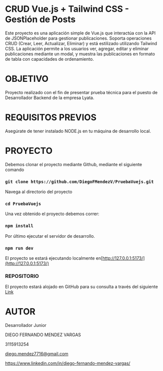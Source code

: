 # CRUD Vue.js + Tailwind CSS - Gestión de Posts

Este proyecto es una aplicación simple de Vue.js que interactúa con la API de JSONPlaceholder para gestionar publicaciones. Soporta operaciones CRUD (Crear, Leer, Actualizar, Eliminar) y está estilizado utilizando Tailwind CSS. La aplicación permite a los usuarios ver, agregar, editar y eliminar publicaciones mediante un modal, y muestra las publicaciones en formato de tabla con capacidades de ordenamiento.

# OBJETIVO

Proyecto realizado con el fin de presentar prueba técnica para el puesto de Desarrollador Backend de la empresa Lyata.

# REQUISITOS PREVIOS

Asegúrate de tener instalado NODE.js en tu máquina de desarrollo local.

# PROYECTO

Debemos clonar el proyecto mediante Github, mediante el siguiente comando

### `git clone https://github.com/DiegoFMendezV/PruebaVuejs.git`

Navega al directorio del proyecto

### `cd PruebaVuejs`

Una vez obtenido el proyecto debemos correr:

### `npm install`

Por último ejecutar el servidor de desarrollo.

### `npm run dev`

El proyecto se estará ejecutando localmente en[http://127.0.0.1:5173/](http://127.0.0.1:5173/)

### REPOSITORIO

El proyecto estará alojado en GitHub para su consulta a través del siguiente [Link](https://github.com/DiegoFMendezV/PruebaVuejs)

# AUTOR

Desarrollador Junior

DIEGO FERNANDO MENDEZ VARGAS

3115913254

diego.mendez7716@gmail.com

https://www.linkedin.com/in/diego-fernando-mendez-vargas/